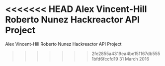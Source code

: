 <<<<<<< HEAD
Alex Vincent-Hill
Roberto Nunez
Hackreactor API Project
=======
Alex Vincent-Hill
Roberto Nunez
Hackreactor API Project
>>>>>>> 2fe2855a4319ea4be151167db5551bfd6fccfd19
31 March 2016